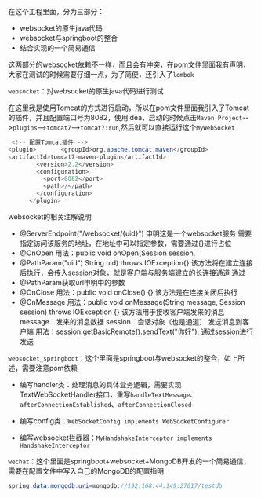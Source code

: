 在这个工程里面，分为三部分：

+ websocket的原生java代码
+ websocket与springboot的整合
+ 结合实现的一个简易通信

这两部分的websocket依赖不一样，而且会有冲突，在pom文件里面我有声明，大家在测试的时候需要仔细一点，为了简便，还引入了`lombok`

`websocket`：对websocket的原生java代码进行测试

在这里我是使用Tomcat的方式进行启动，所以在pom文件里面我引入了Tomcat的插件，并且配置端口号为8082，使用idea，启动的时候点击`Maven Project`-->`plugins`-->`tomcat7`-->`tomcat7:run`,然后就可以直接运行这个`MyWebSocket`

```java
 <!-- 配置Tomcat插件 -->
<plugin>       <groupId>org.apache.tomcat.maven</groupId>
<artifactId>tomcat7-maven-plugin</artifactId>
        <version>2.2</version>
        <configuration>
          <port>8082</port>
          <path>/</path>
        </configuration>
      </plugin>
```

websocket的相关注解说明

- @ServerEndpoint("/websocket/{uid}") 申明这是一个websocket服务 需要指定访问该服务的地址，在地址中可以指定参数，需要通过{}进行占位 
- @OnOpen 用法：public void onOpen(Session session, 
- @PathParam("uid") String uid) throws IOException{} 该方法将在建立连接后执行，会传入session对象，就是客户端与服务端建立的长连接通道 通过
- @PathParam获取url申明中的参数 
- @OnClose 用法：public void onClose() {} 该方法是在连接关闭后执行 
- @OnMessage 用法：public void onMessage(String message, Session session) throws IOException {} 该方法用于接收客户端发来的消息 message：发来的消息数据 session：会话对象（也是通道） 发送消息到客户端 用法：session.getBasicRemote().sendText("你好"); 通过session进行发送

`websocket_springboot`：这个里面是springboot与websocket的整合，如上所述，需要注意pom依赖

+ 编写handler类：处理消息的具体业务逻辑，需要实现TextWebSocketHandler接口，重写`handleTextMessage`、`afterConnectionEstablished`、`afterConnectionClosed`

+ 编写config类：`WebSocketConfig implements WebSocketConfigurer `

+ 编写websocket拦截器：` MyHandshakeInterceptor implements HandshakeInterceptor `

`wechat`：这个里面是springboot+websocket+MongoDB开发的一个简易通信，需要在配置文件中写入自己的MongoDB的配置指明

```java
spring.data.mongodb.uri=mongodb://192.168.44.149:27017/testdb
```

